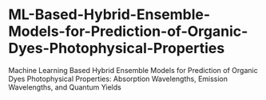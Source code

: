 # ML-Based-Hybrid-Ensemble-Models-for-Prediction-of-Organic-Dyes-Photophysical-Properties
Machine Learning Based Hybrid Ensemble Models for Prediction of Organic Dyes Photophysical Properties: Absorption Wavelengths, Emission Wavelengths, and Quantum Yields
